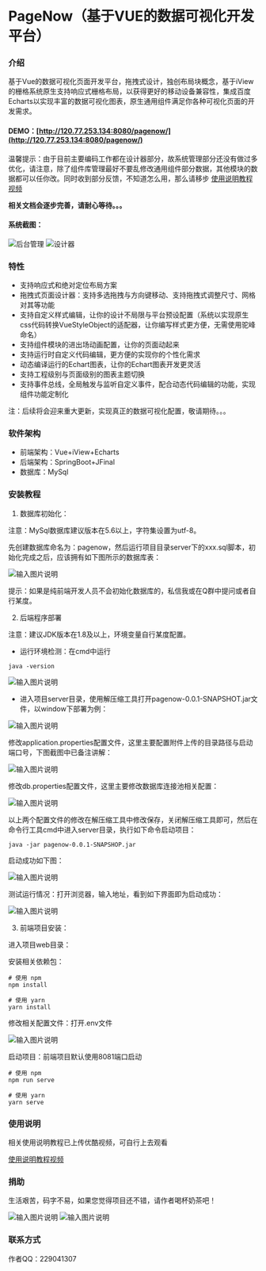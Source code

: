 # PageNow（基于VUE的数据可视化开发平台）

### 介绍
基于Vue的数据可视化页面开发平台，拖拽式设计，独创布局块概念，基于iView的栅格系统原生支持响应式栅格布局，以获得更好的移动设备兼容性，集成百度Echarts以实现丰富的数据可视化图表，原生通用组件满足你各种可视化页面的开发需求。

#### DEMO：[http://120.77.253.134:8080/pagenow/](http://120.77.253.134:8080/pagenow/)

温馨提示：由于目前主要编码工作都在设计器部分，故系统管理部分还没有做过多优化，请注意，除了组件库管理最好不要乱修改通用组件部分数据，其他模块的数据都可以任你改。同时收到部分反馈，不知道怎么用，那么请移步 [使用说明教程视频](https://v.youku.com/v_show/id_XNDM1NjIwNTY5Ng==.html?spm=a2h0j.11185381.listitem_page1.5!3~A)

 **相关文档会逐步完善，请耐心等待。。。** 

#### 系统截图：
![后台管理](https://images.gitee.com/uploads/images/2019/0910/093644_ac46a0e2_145187.png "系统管理主界面.png")
![设计器](https://images.gitee.com/uploads/images/2019/0910/093714_91fb9ac9_145187.png "设计器主界面.png")

### 特性
- 支持响应式和绝对定位布局方案
- 拖拽式页面设计器：支持多选拖拽与方向键移动、支持拖拽式调整尺寸、网格对其等功能
- 支持自定义样式编辑，让你的设计不局限与平台预设配置（系统以实现原生css代码转换VueStyleObject的适配器，让你编写样式更方便，无需使用驼峰命名）
- 支持组件模块的进出场动画配置，让你的页面动起来
- 支持运行时自定义代码编辑，更方便的实现你的个性化需求
- 动态编译运行的Echart图表，让你的Echart图表开发更灵活
- 支持工程级别与页面级别的图表主题切换
- 支持事件总线，全局触发与监听自定义事件，配合动态代码编辑的功能，实现组件功能定制化

注：后续将会迎来重大更新，实现真正的数据可视化配置，敬请期待。。。

### 软件架构
- 前端架构：Vue+iView+Echarts
- 后端架构：SpringBoot+JFinal
- 数据库：MySql

### 安装教程

1. 数据库初始化：

注意：MySql数据库建议版本在5.6以上，字符集设置为utf-8。

先创建数据库命名为：pagenow，然后运行项目目录server下的xxx.sql脚本，初始化完成之后，应该拥有如下图所示的数据库表：

![输入图片说明](https://images.gitee.com/uploads/images/2019/0910/102924_de45055c_145187.png "数据库截图.png")

提示：如果是纯前端开发人员不会初始化数据库的，私信我或在Q群中提问或者自行某度。

2. 后端程序部署

注意：建议JDK版本在1.8及以上，环境变量自行某度配置。

- 运行环境检测：在cmd中运行

```
java -version
```

![输入图片说明](https://images.gitee.com/uploads/images/2019/0910/103618_e5d86616_145187.png "java-version.png")

- 进入项目server目录，使用解压缩工具打开pagenow-0.0.1-SNAPSHOT.jar文件，以window下部署为例：

![输入图片说明](https://images.gitee.com/uploads/images/2019/0910/105057_41c11068_145187.png "使用压缩文件打开配置文件目录.png")

修改application.properties配置文件，这里主要配置附件上传的目录路径与启动端口号，下图截图中已备注讲解：

![输入图片说明](https://images.gitee.com/uploads/images/2019/0910/105253_dba37caa_145187.png "application.properties.png")

修改db.properties配置文件，这里主要修改数据库连接池相关配置：

![输入图片说明](https://images.gitee.com/uploads/images/2019/0910/105511_0f9fa5c3_145187.png "db.properties.png")

以上两个配置文件的修改在解压缩工具中修改保存，关闭解压缩工具即可，然后在命令行工具cmd中进入server目录，执行如下命令启动项目：

```
java -jar pagenow-0.0.1-SNAPSHOP.jar
```

启动成功如下图：

![输入图片说明](https://images.gitee.com/uploads/images/2019/0910/110558_4891dcb0_145187.png "启动springboot.png")

测试运行情况：打开浏览器，输入地址，看到如下界面即为启动成功：

![输入图片说明](https://images.gitee.com/uploads/images/2019/0910/111154_633d0efb_145187.png "springboost测试访问.png")

3. 前端项目安装：

进入项目web目录：

安装相关依赖包：

```
# 使用 npm    
npm install

# 使用 yarn    
yarn install
```

修改相关配置文件：打开.env文件

![输入图片说明](https://images.gitee.com/uploads/images/2019/0910/111915_3ad6def4_145187.png "evn文件.png")

启动项目：前端项目默认使用8081端口启动

```
# 使用 npm    
npm run serve

# 使用 yarn    
yarn serve
```


### 使用说明

相关使用说明教程已上传优酷视频，可自行上去观看

[使用说明教程视频](https://v.youku.com/v_show/id_XNDM1NjIwNTY5Ng==.html?spm=a2h0j.11185381.listitem_page1.5!3~A)

### 捐助

生活艰苦，码字不易，如果您觉得项目还不错，请作者喝杯奶茶吧！

![输入图片说明](https://images.gitee.com/uploads/images/2019/0910/113217_c381929b_145187.jpeg "支付宝.jpg")
![输入图片说明](https://images.gitee.com/uploads/images/2019/0910/113234_c0b3857e_145187.jpeg "微信.jpg")

### 联系方式

作者QQ：229041307